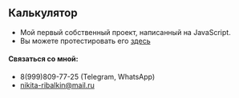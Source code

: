 
## Калькулятор

- Мой первый собственный проект, написанный на JavaScript.
- Вы можете протестировать его [здесь](https://neekit95.github.io/Calculator/)
  
 #### Связаться со мной:
 - 8(999)809-77-25  (Telegram, WhatsApp)
 - nikita-ribalkin@mail.ru
